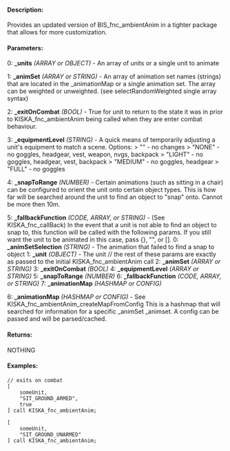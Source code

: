 #### Description:
Provides an updated version of BIS_fnc_ambientAnim in a tighter package that allows for more customization.

#### Parameters:
0: **_units** *(ARRAY or OBJECT)* - An array of units or a single unit to animate

1: **_animSet** *(ARRAY or STRING)* - An array of animation set names (strings) that are located in the
    _animationMap or a single animation set. The array can be weighted or unweighted.
    (see selectRandomWeighted single array syntax)

2: **_exitOnCombat** *(BOOL)* - True for unit to return to the state it was in prior to
    KISKA_fnc_ambientAnim being called when they are enter combat behaviour.

3: **_equipmentLevel** *(STRING)* - A quick means of temporarily adjusting a unit's equipment
    to match a scene. Options:
        > "" - no changes
        > "NONE" - no goggles, headgear, vest, weapon, nvgs, backpack
        > "LIGHT" - no goggles, headgear, vest, backpack
        > "MEDIUM" - no goggles, headgear
        > "FULL" - no goggles

4: **_snapToRange** *(NUMBER)* - Certain animations (such as sitting in a chair) can
    be configured to orient the unit onto certain object types. This is how far
    will be searched around the unit to find an object to "snap" onto. Cannot be more then 10m.

5: **_fallbackFunction** *(CODE, ARRAY, or STRING)* - (See KISKA_fnc_callBack) In the event that
    a unit is not able to find an object to snap to, this function will be called with the
    following params. If you still want the unit to be animated in this case, pass {}, "", or [].
        0: **_animSetSelection** *(STRING)* - The animation that failed to find a snap to object
        1: **_unit** *(OBJECT)* - The unit
        // the rest of these params are exactly as passed to the initial KISKA_fnc_ambientAnim call
        2: **_animSet** *(ARRAY or STRING)*
        3: **_exitOnCombat** *(BOOL)*
        4: **_equipmentLevel** *(ARRAY or STRING)*
        5: **_snapToRange** *(NUMBER)*
        6: **_fallbackFunction** *(CODE, ARRAY, or STRING)*
        7: **_animationMap** *(HASHMAP or CONFIG)*

6: **_animationMap** *(HASHMAP or CONFIG)* - See KISKA_fnc_ambientAnim_createMapFromConfig
    This is a hashmap that will searched for information for a specific _animSet
    _animset. A config can be passed and will be parsed/cached.

#### Returns:
NOTHING

#### Examples:
```sqf
// exits on combat
[
    someUnit,
    "SIT_GROUND_ARMED",
    true
] call KISKA_fnc_ambientAnim;
```
```sqf
[
    someUnit,
    "SIT_GROUND_UNARMED"
] call KISKA_fnc_ambientAnim;
```

